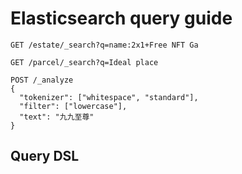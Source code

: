 # Elasticsearch query guide
```
GET /estate/_search?q=name:2x1+Free NFT Ga

GET /parcel/_search?q=Ideal place

POST /_analyze
{
  "tokenizer": ["whitespace", "standard"],
  "filter": ["lowercase"],
  "text": "九九至尊"
}

```
## Query DSL
```

```